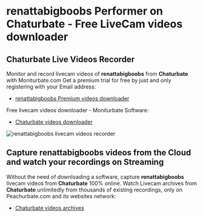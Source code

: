 # renattabigboobs Performer on Chaturbate - Free LiveCam videos downloader

## Chaturbate Live Videos Recorder

Monitor and record livecam videos of **renattabigboobs** from **Chaturbate** with Moniturbate.com
Get a premium trial for free by just and only registering with your Email address:
* [renattabigboobs Premium videos downloader](https://moniturbate.com/request-demo-licence-key.html)

Free livecam videos downloader - Moniturbate Software:
* [Chaturbate videos downloader](https://moniturbate.com/moniturbate-download-software.html)

![renattabigboobs livecam videos recorder](https://peachurnet.com/templates/moniturbate-software.png)


## Capture renattabigboobs videos from the Cloud and watch your recordings on Streaming

Without the need of downloading a software, capture **renattabigboobs** livecam videos from **Chaturbate** 100% online.
Watch Livecam archives from **Chaturbate** unlimitedly from thousands of existing recordings, only on Peachurbate.com and its websites network:
* [Chaturbate videos archives](https://peachurnet.com/)